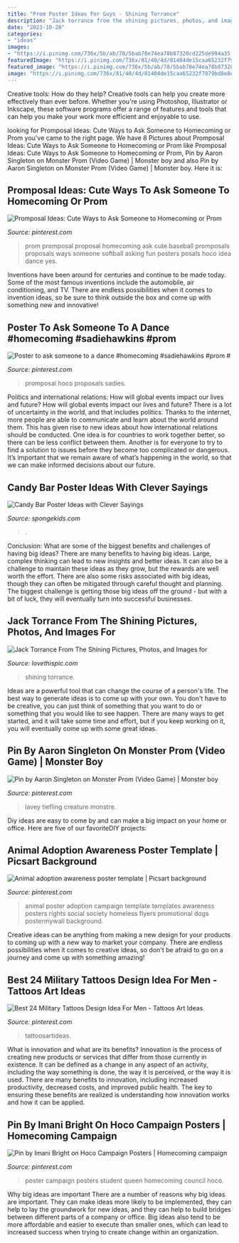 ```yaml
---
title: "Prom Poster Ideas For Guys - Shining Torrance"
description: "Jack torrance from the shining pictures, photos, and images for"
date: "2023-10-28"
categories:
- "ideas"
images:
- "https://i.pinimg.com/736x/5b/ab/78/5bab78e74ea78b87320cd225de994a35.jpg"
featuredImage: "https://i.pinimg.com/736x/81/40/4d/81404de15caa65232f7979bd8e8e4769.jpg"
featured_image: "https://i.pinimg.com/736x/5b/ab/78/5bab78e74ea78b87320cd225de994a35.jpg"
image: "https://i.pinimg.com/736x/81/40/4d/81404de15caa65232f7979bd8e8e4769.jpg"
---
```



Creative tools: How do they help?
Creative tools can help you create more effectively than ever before. Whether you're using Photoshop, Illustrator or Inkscape, these software programs offer a range of features and tools that can help you make your work more efficient and enjoyable to use.

	

		
looking for Promposal Ideas: Cute Ways to Ask Someone to Homecoming or Prom you've came to the right page. We have 8 Pictures about Promposal Ideas: Cute Ways to Ask Someone to Homecoming or Prom like Promposal Ideas: Cute Ways to Ask Someone to Homecoming or Prom, Pin by Aaron Singleton on Monster Prom (Video Game) | Monster boy and also Pin by Aaron Singleton on Monster Prom (Video Game) | Monster boy. Here it is:
		
    
## Promposal Ideas: Cute Ways To Ask Someone To Homecoming Or Prom

<img loading=lazy src="https://i.pinimg.com/736x/20/c8/7f/20c87f31b60150154adb52c392384262.jpg" onerror="this.onerror=null;this.src='https://tse2.mm.bing.net/th?id=OIP.5GiFk6r7vykdJ_TsVHsNEwHaJ4&amp;pid=15.1';" alt="Promposal Ideas: Cute Ways to Ask Someone to Homecoming or Prom">

_Source: pinterest.com_

>prom promposal proposal homecoming ask cute baseball promposals proposals ways someone softball asking fun posters posals hoco idea dance yes. 

	

Inventions have been around for centuries and continue to be made today. Some of the most famous inventions include the automobile, air conditioning, and TV. There are endless possibilities when it comes to invention ideas, so be sure to think outside the box and come up with something new and innovative!

    
## Poster To Ask Someone To A Dance #homecoming #sadiehawkins #prom #

<img loading=lazy src="https://i.pinimg.com/736x/5b/ab/78/5bab78e74ea78b87320cd225de994a35.jpg" onerror="this.onerror=null;this.src='https://tse1.mm.bing.net/th?id=OIP.Yi0J6BCNhF2Csn5tnPEV1QHaNK&amp;pid=15.1';" alt="Poster to ask someone to a dance #homecoming #sadiehawkins #prom #">

_Source: pinterest.com_

>promposal hoco proposals sadies. 

	

Politics and international relations: How will global events impact our lives and future?
How will global events impact our lives and future? There is a lot of uncertainty in the world, and that includes politics. Thanks to the internet, more people are able to communicate and learn about the world around them. This has given rise to new ideas about how international relations should be conducted. 
One idea is for countries to work together better, so there can be less conflict between them. Another is for everyone to try to find a solution to issues before they become too complicated or dangerous. It’s important that we remain aware of what’s happening in the world, so that we can make informed decisions about our future.

    
## Candy Bar Poster Ideas With Clever Sayings

<img loading=lazy src="https://spongekids.com/wp-content/uploads/2015/01/candy-bar-sayings/12-candy-bar-saying-ideas.jpg" onerror="this.onerror=null;this.src='https://tse4.mm.bing.net/th?id=OIP.xXtAGYzQS3vZBkdTWtcs0wHaJ4&amp;pid=15.1';" alt="Candy Bar Poster Ideas with Clever Sayings">

_Source: spongekids.com_

>. 

	

Conclusion: What are some of the biggest benefits and challenges of having big ideas?
There are many benefits to having big ideas. Large, complex thinking can lead to new insights and better ideas. It can also be a challenge to maintain these ideas as they grow, but the rewards are well worth the effort. There are also some risks associated with big ideas, though they can often be mitigated through careful thought and planning. The biggest challenge is getting those big ideas off the ground - but with a bit of luck, they will eventually turn into successful businesses.

    
## Jack Torrance From The Shining Pictures, Photos, And Images For

<img loading=lazy src="http://www.lovethispic.com/uploaded_images/36240-Jack-Torrance-From-The-Shining.jpg" onerror="this.onerror=null;this.src='https://tse3.mm.bing.net/th?id=OIP.XO2JQnftbA8EwPEE5ylIXAHaJ4&amp;pid=15.1';" alt="Jack Torrance From The Shining Pictures, Photos, and Images for">

_Source: lovethispic.com_

>shining torrance. 

	

Ideas are a powerful tool that can change the course of a person's life. The best way to generate ideas is to come up with your own. You don't have to be creative, you can just think of something that you want to do or something that you would like to see happen. There are many ways to get started, and it will take some time and effort, but if you keep working on it, you will eventually come up with some great ideas.

    
## Pin By Aaron Singleton On Monster Prom (Video Game) | Monster Boy

<img loading=lazy src="https://i.pinimg.com/736x/ce/f2/55/cef2556fb76187d3211df983135061ff.jpg" onerror="this.onerror=null;this.src='https://tse3.mm.bing.net/th?id=OIP.ynnibiYhg0K0OO-ZyyaoSAHaKJ&amp;pid=15.1';" alt="Pin by Aaron Singleton on Monster Prom (Video Game) | Monster boy">

_Source: pinterest.com_

>lavey tiefling creature monstre. 

	

Diy ideas are easy to come by and can make a big impact on your home or office. Here are five of our favoriteDIY projects: 

    
## Animal Adoption Awareness Poster Template | Picsart Background

<img loading=lazy src="https://i.pinimg.com/736x/c9/bc/0c/c9bc0c6a5e9bf8005cd42a794912e192.jpg" onerror="this.onerror=null;this.src='https://tse2.mm.bing.net/th?id=OIP.Ik7-sczT6SFXMprfxKjetQHaLH&amp;pid=15.1';" alt="Animal adoption awareness poster template | Picsart background">

_Source: pinterest.com_

>animal poster adoption campaign template templates awareness posters rights social society homeless flyers promotional dogs postermywall background. 

	

Creative ideas can be anything from making a new design for your products to coming up with a new way to market your company. There are endless possibilities when it comes to creative ideas, so don't be afraid to go on a journey and come up with something amazing!

    
## Best 24 Military Tattoos Design Idea For Men - Tattoos Art Ideas

<img loading=lazy src="https://i.pinimg.com/736x/81/40/4d/81404de15caa65232f7979bd8e8e4769.jpg" onerror="this.onerror=null;this.src='https://tse4.mm.bing.net/th?id=OIP.6O8dkZgSsu95r07mv2BboAHaIH&amp;pid=15.1';" alt="Best 24 Military Tattoos Design Idea For Men - Tattoos Art Ideas">

_Source: pinterest.com_

>tattoosartideas. 

	

What is innovation and what are its benefits?
Innovation is the process of creating new products or services that differ from those currently in existence. It can be defined as a change in any aspect of an activity, including the way something is done, the way it is perceived, or the way it is used. 
There are many benefits to innovation, including increased productivity, decreased costs, and improved public health. The key to ensuring these benefits are realized is understanding how innovation works and how it can be applied.

    
## Pin By Imani Bright On Hoco Campaign Posters | Homecoming Campaign

<img loading=lazy src="https://i.pinimg.com/736x/68/b2/b0/68b2b0c3bc79873cb4f09aaccd03b8f5--campaign-posters.jpg" onerror="this.onerror=null;this.src='https://tse2.mm.bing.net/th?id=OIP.e16s5p5YMIsu7Io56pRr8wHaNK&amp;pid=15.1';" alt="Pin by Imani Bright on Hoco Campaign Posters | Homecoming campaign">

_Source: pinterest.com_

>poster campaign posters student queen homecoming council hoco. 

	

Why big ideas are important
There are a number of reasons why big ideas are important. They can make ideas more likely to be implemented, they can help to lay the groundwork for new ideas, and they can help to build bridges between different parts of a company or office. Big ideas also tend to be more affordable and easier to execute than smaller ones, which can lead to increased success when trying to create change within an organization.

